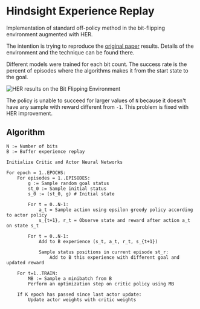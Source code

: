 # Hindsight Experience Replay

Implementation of standard off-policy method in the bit-flipping environment augmented with HER.

The intention is trying to reproduce the [original paper](https://arxiv.org/abs/1707.01495) results. Details of the environment and the technique can be found there.

Different models were trained for each bit count. The success rate is the percent of episodes where the algorithms makes it from the start state to the goal. 

![HER results on the Bit Flipping Environment](https://github.com/mfornet/hindsight-experience-replay/raw/master/src/common/images/her.png "Bit-flipping results with and without her.")

The policy is unable to succeed for larger values of `N` because it doesn't have any sample with reward different from `-1`. This problem is fixed with HER improvement.

## Algorithm

    N := Number of bits
    B := Buffer experience replay

    Initialize Critic and Actor Neural Networks

    For epoch = 1..EPOCHS:
        For episodes = 1..EPISODES:
            g := Sample random goal status
            st_0 := Sample initial status
            s_0 := (st_0, g) # Initial state

            For t = 0..N-1:
                a_t = Sample action using epsilon greedy policy according to actor policy
                s_{t+1}, r_t = Observe state and reward after action a_t on state s_t

            For t = 0..N-1:
                Add to B experience (s_t, a_t, r_t, s_{t+1})

                Sample status positions in current episode st_r:
                    Add to B this experience with different goal and updated reward

        For t=1..TRAIN:
            MB := Sample a minibatch from B
            Perform an optimization step on critic policy using MB

        If K epoch has passed since last actor update:
            Update actor weights with critic weights
